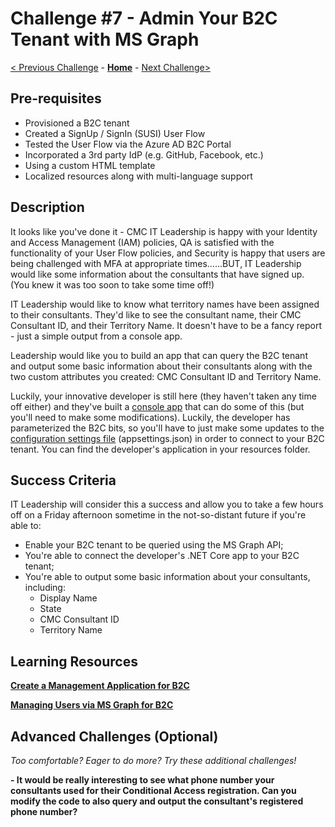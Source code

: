 # Challenge \#7 - Admin Your B2C Tenant with MS Graph

[< Previous Challenge](./06-conditional-access.md) - **[Home](../readme.md)** - [Next Challenge>](./08-prepare-ief.md)

## Pre-requisites

- Provisioned a B2C tenant
- Created a SignUp / SignIn (SUSI) User Flow
- Tested the User Flow via the Azure AD B2C Portal
- Incorporated a 3rd party IdP (e.g. GitHub, Facebook, etc.)
- Using a custom HTML template
- Localized resources along with multi-language support

## Description

It looks like you've done it - CMC IT Leadership is happy with your Identity and Access Management (IAM) policies, QA is satisfied with the functionality of your User Flow policies, and Security is happy that users are being challenged with MFA at appropriate times......BUT, IT Leadership would like some information about the consultants that have signed up. (You knew it was too soon to take some time off!)

IT Leadership would like to know what territory names have been assigned to their consultants. They'd like to see the consultant name, their CMC Consultant ID, and their Territory Name. It doesn't have to be a fancy report - just a simple output from a console app.

Leadership would like you to build an app that can query the B2C tenant and output some basic information about their consultants along with the two custom attributes you created: CMC Consultant ID and Territory Name.

Luckily, your innovative developer is still here (they haven't taken any time off either) and they've built a [console app](../Resources/MSGraphApp/README.md) that can do some of this (but you'll need to make some modifications). Luckily, the developer has parameterized the B2C bits, so you'll have to just make some updates to the [configuration settings file](../Resources/MSGraphApp/src/appsettings.json) (appsettings.json) in order to connect to your B2C tenant. You can find the developer's application in your resources folder.

## Success Criteria

IT Leadership will consider this a success and allow you to take a few hours off on a Friday afternoon sometime in the not-so-distant future if you're able to:

- Enable your B2C tenant to be queried using the MS Graph API;
- You're able to connect the developer's .NET Core app to your B2C tenant;
- You're able to output some basic information about your consultants, including:
  - Display Name
  - State
  - CMC Consultant ID
  - Territory Name

## Learning Resources

**[Create a Management Application for B2C](https://docs.microsoft.com/en-us/azure/active-directory-b2c/microsoft-graph-get-started?tabs=app-reg-ga)**

**[Managing Users via MS Graph for B2C](https://docs.microsoft.com/en-us/azure/active-directory-b2c/manage-user-accounts-graph-api)**

## Advanced Challenges (Optional)

_Too comfortable? Eager to do more? Try these additional challenges!_

**- It would be really interesting to see what phone number your consultants used for their Conditional Access registration. Can you modify the code to also query and output the consultant's registered phone number?**
